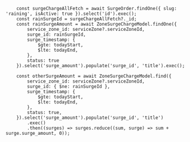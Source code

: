         const surgeChargeAllFetch = await SurgeOrder.findOne({ slug: 'raining', isActive: true }).select('id').exec();
        const rainSurgeId = surgeChargeAllFetch?._id;
        const rainSurgeAmount = await ZoneSurgeChargeModel.findOne({
            service_zone_id: serviceZone?.serviceZoneId,
            surge_id: rainSurgeId,
            surge_timestamp: {
                $gte: todayStart,
                $lte: todayEnd,
            },
            status: true
        }).select('surge_amount').populate('surge_id', 'title').exec();

        const otherSurgeAmount = await ZoneSurgeChargeModel.find({
            service_zone_id: serviceZone?.serviceZoneId,
            surge_id: { $ne: rainSurgeId },
            surge_timestamp: {
                $gte: todayStart,
                $lte: todayEnd,
            },
            status: true,
        }).select('surge_amount').populate('surge_id', 'title')
            .exec()
            .then((surges) => surges.reduce((sum, surge) => sum + surge.surge_amount, 0));
